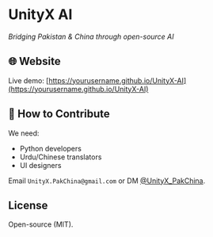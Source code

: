 # UnityX AI  
   *Bridging Pakistan & China through open-source AI*  

   ## 🌐 Website  
   Live demo: [https://yourusername.github.io/UnityX-AI](https://yourusername.github.io/UnityX-AI)  

   ## 🤝 How to Contribute  
   We need:  
   - Python developers  
   - Urdu/Chinese translators  
   - UI designers  

   Email `UnityX.PakChina@gmail.com` or DM [@UnityX_PakChina](https://x.com/UnityX_PakChina).  

   ## License  
   Open-source (MIT).  
